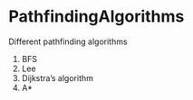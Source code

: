 # PathfindingAlgorithms
Different pathfinding algorithms

1. BFS
2. Lee
3. Dijkstra’s algorithm
4. A*
